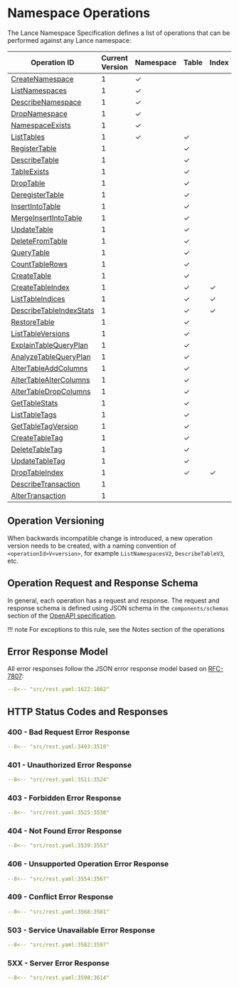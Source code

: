# Namespace Operations

The Lance Namespace Specification defines a list of operations that can be performed against any Lance namespace:

| Operation ID                                             | Current Version | Namespace | Table | Index | Metadata | Data | Transaction |
|----------------------------------------------------------|-----------------|-----------|-------|-------|----------|------|-------------|
| [CreateNamespace](create-namespace.md)                   | 1               | ✓         |       |       | ✓        |      |             |
| [ListNamespaces](list-namespaces.md)                     | 1               | ✓         |       |       | ✓        |      |             |
| [DescribeNamespace](describe-namespace.md)               | 1               | ✓         |       |       | ✓        |      |             |
| [DropNamespace](drop-namespace.md)                       | 1               | ✓         |       |       | ✓        |      |             |
| [NamespaceExists](namespace-exists.md)                   | 1               | ✓         |       |       | ✓        |      |             |
| [ListTables](list-tables.md)                             | 1               | ✓         | ✓     |       | ✓        |      |             |
| [RegisterTable](register-table.md)                       | 1               |           | ✓     |       | ✓        |      |             |
| [DescribeTable](describe-table.md)                       | 1               |           | ✓     |       | ✓        |      |             |
| [TableExists](table-exists.md)                           | 1               |           | ✓     |       | ✓        |      |             |
| [DropTable](drop-table.md)                               | 1               |           | ✓     |       | ✓        |      |             |
| [DeregisterTable](deregister-table.md)                   | 1               |           | ✓     |       | ✓        |      |             |
| [InsertIntoTable](insert-into-table.md)                  | 1               |           | ✓     |       |          | ✓    |             |
| [MergeInsertIntoTable](merge-insert-into-table.md)       | 1               |           | ✓     |       |          | ✓    |             |
| [UpdateTable](update-table.md)                           | 1               |           | ✓     |       |          | ✓    |             |
| [DeleteFromTable](delete-from-table.md)                  | 1               |           | ✓     |       |          | ✓    |             |
| [QueryTable](query-table.md)                             | 1               |           | ✓     |       |          | ✓    |             |
| [CountTableRows](count-table-rows.md)                    | 1               |           | ✓     |       |          | ✓    |             |
| [CreateTable](create-table.md)                           | 1               |           | ✓     |       |          | ✓    |             |
| [CreateTableIndex](create-table-index.md)                | 1               |           | ✓     | ✓     | ✓        |      |             |
| [ListTableIndices](list-table-indices.md)                | 1               |           | ✓     | ✓     | ✓        |      |             |
| [DescribeTableIndexStats](describe-table-index-stats.md) | 1               |           | ✓     | ✓     | ✓        |      |             |
| [RestoreTable](restore-table.md)                         | 1               |           | ✓     |       | ✓        |      |             |
| [ListTableVersions](list-table-versions.md)              | 1               |           | ✓     |       | ✓        |      |             |
| [ExplainTableQueryPlan](explain-table-query-plan.md)     | 1               |           | ✓     |       |          | ✓    |             |
| [AnalyzeTableQueryPlan](analyze-table-query-plan.md)     | 1               |           | ✓     |       |          | ✓    |             |
| [AlterTableAddColumns](alter-table-add-columns.md)       | 1               |           | ✓     |       |          | ✓    |             |
| [AlterTableAlterColumns](alter-table-alter-columns.md)   | 1               |           | ✓     |       | ✓        |      |             |
| [AlterTableDropColumns](alter-table-drop-columns.md)     | 1               |           | ✓     |       | ✓        |      |             |
| [GetTableStats](get-table-stats.md)                      | 1               |           | ✓     |       | ✓        |      |             |
| [ListTableTags](list-table-tags.md)                      | 1               |           | ✓     |       | ✓        |      |             |
| [GetTableTagVersion](get-table-tag-version.md)           | 1               |           | ✓     |       | ✓        |      |             |
| [CreateTableTag](create-table-tag.md)                    | 1               |           | ✓     |       | ✓        |      |             |
| [DeleteTableTag](delete-table-tag.md)                    | 1               |           | ✓     |       | ✓        |      |             |
| [UpdateTableTag](update-table-tag.md)                    | 1               |           | ✓     |       | ✓        |      |             |
| [DropTableIndex](drop-table-index.md)                    | 1               |           | ✓     | ✓     | ✓        |      |             |
| [DescribeTransaction](describe-transaction.md)           | 1               |           |       |       | ✓        |      | ✓           |
| [AlterTransaction](alter-transaction.md)                 | 1               |           |       |       | ✓        |      | ✓           |

## Operation Versioning

When backwards incompatible change is introduced,
a new operation version needs to be created, with a naming convention of `<operationId>V<version>`,
for example `ListNamespacesV2`, `DescribeTableV3`, etc.

## Operation Request and Response Schema

In general, each operation has a request and response.
The request and response schema is defined using JSON schema in the 
`components/schemas` section of the [OpenAPI specification](https://editor-next.swagger.io/?url=https://raw.githubusercontent.com/lancedb/lance-namespace/refs/heads/main/docs/src/rest.yaml).

!!! note
    For exceptions to this rule, see the Notes section of the operations

## Error Response Model

All error responses follow the JSON error response model based on [RFC-7807](https://datatracker.ietf.org/doc/html/rfc7807):

```yaml
--8<-- "src/rest.yaml:1622:1662"
```

## HTTP Status Codes and Responses

### 400 - Bad Request Error Response

```yaml
--8<-- "src/rest.yaml:3493:3510"
```

### 401 - Unauthorized Error Response

```yaml
--8<-- "src/rest.yaml:3511:3524"
```

### 403 - Forbidden Error Response

```yaml
--8<-- "src/rest.yaml:3525:3538"
```

### 404 - Not Found Error Response

```yaml
--8<-- "src/rest.yaml:3539:3553"
```

### 406 - Unsupported Operation Error Response

```yaml
--8<-- "src/rest.yaml:3554:3567"
```

### 409 - Conflict Error Response

```yaml
--8<-- "src/rest.yaml:3568:3581"
```

### 503 - Service Unavailable Error Response

```yaml
--8<-- "src/rest.yaml:3582:3597"
```

### 5XX - Server Error Response

```yaml
--8<-- "src/rest.yaml:3598:3614"
```